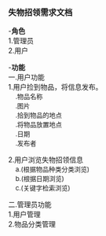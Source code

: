 ### 失物招领需求文档

-**角色**  
1.管理员  
2.用户  

-**功能**  
一.用户功能  
1.用户捡到物品，将信息发布。  
<font size=2>&nbsp;&nbsp;&nbsp;&nbsp;.物品名称</font>   
<font size=2>&nbsp;&nbsp;&nbsp;&nbsp;.图片</font>   
<font size=2>&nbsp;&nbsp;&nbsp;&nbsp;.拾到物品的地点</font>  
<font size=2>&nbsp;&nbsp;&nbsp;&nbsp;.将物品放置地点</font>   
<font size=2>&nbsp;&nbsp;&nbsp;&nbsp;.日期</font>   
<font size=2>&nbsp;&nbsp;&nbsp;&nbsp;.发布者</font>  


2.用户浏览失物招领信息  
<font size=2>&nbsp;&nbsp;&nbsp;&nbsp;a.(根据物品种类分类浏览)  </font>  
<font size=2>&nbsp;&nbsp;&nbsp;&nbsp;b.(根据日期浏览) </font>  
<font size=2>&nbsp;&nbsp;&nbsp;&nbsp;c.(关键字检索浏览)   </font>  

  
二.管理员功能  
1.用户管理  
2.物品分类管理  




